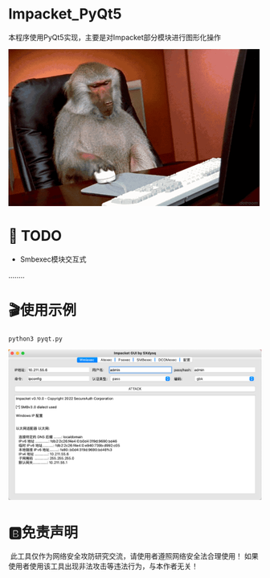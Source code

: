 # Impacket_PyQt5
本程序使用PyQt5实现，主要是对Impacket部分模块进行图形化操作

![houzi](./README/houzi.gif)

# 📝 TODO

- Smbexec模块交互式

........



# 🎬使用示例

`python3 pyqt.py`

![image-20230903180803479](./README/image-20230903180803479.png)



# 🅱️免责声明

​	此工具仅作为网络安全攻防研究交流，请使用者遵照网络安全法合理使用！ 如果使用者使用该工具出现非法攻击等违法行为，与本作者无关！





